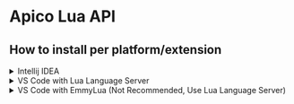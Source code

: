 
# Apico Lua API
How to install per platform/extension
-
<details>
    <summary>Intellij IDEA</summary>

1. Install EmmyLua Plugin and restart intellij IDEA
2. Download packaged api from releases on the right
3. Open Project Structure under file tab in intellij
4. Go to libraries tab
5. Click the plus at the top and select Lua Zip Library
6. Find and select the `apicolib.zip` you downloaded in step 2
7. You now have the api library, so you can get code completion so have fun!

If it was difficult to follow my steps I made this small gif to show everything after step 1 and 2.
#### Right click and open in new tab to read easier.
![](https://cdn.upload.systems/uploads/VHqrCJaX.gif)

</details>

<details>
    <summary>VS Code with Lua Language Server</summary>

1. Open Extension Menu, you can press <kbd>CTRL</kbd> + <kbd>SHIFT</kbd> + <kbd>X</kbd>
2. In the search bar put in `sumneko.lua` and install the first result.
3. After installation make sure you have the zip from the github downloaded. https://github.com/ThatGravyBoat/Apico-Api/releases
4. If not done already unzip the download from the github.
5. Back in VS Code open settings, you can press <kbd>CTRL</kbd> + <kbd>,</kbd>
6. In the search bar put in `@ext:sumneko.lua library`
7. The second result(Lua > Workspace: Library) is the setting you need to change.
8. Click 'Add Item' and put in the path to the folder you created when you unzipped the file in step 4.
9. Have fun with code completion.

If it was difficult to follow my steps I made this small gif to show everything after step 1, 2, 3, and 4.
#### Right click and open in new tab to read easier.
![](https://cdn.upload.systems/uploads/IsFi8phr.gif)

</details>

<details>
    <summary>VS Code with EmmyLua (Not Recommended, Use Lua Language Server)</summary>

1. Install EmmyLua Extension
2. Download packaged api from releases on the right
3. Unzip the `apicoapi.zip` into a folder to use later.
4. Open your mod as a workspace.
5. Right click file structure and click add folder to workspace
6. Find that unzipped `apicoapi` folder and click that
8. You now have the api library, so you can get code completion so have fun!

If it was difficult to follow my steps I made this small gif to show everything after step 1, 2, and 3.
#### Right click and open in new tab to read easier.
![](https://cdn.upload.systems/uploads/U9lLH9AW.gif)
</details>